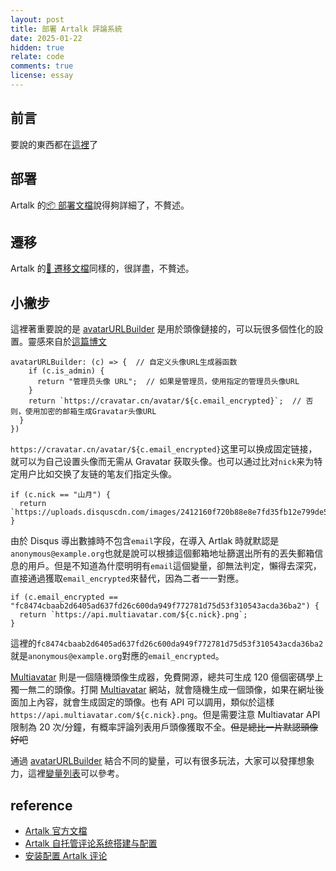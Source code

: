 ```yaml
---
layout: post
title: 部署 Artalk 評論系統
date: 2025-01-22
hidden: true
relate: code
comments: true
license: essay
---
```


## 前言

要說的東西都在[這裡](https://blog.dylanwu.space/2025/01/22/the-achilles-heel-of-static-blogs.html)了

## 部署

Artalk 的[📦 部署文檔](https://artalk.js.org/zh/guide/deploy.html)說得夠詳細了，不贅述。

## 遷移

Artalk 的[🛬 遷移文檔](https://artalk.js.org/zh/guide/transfer.html)同樣的，很詳盡，不贅述。

## 小撇步

這裡著重要說的是 [avatarURLBuilder](https://artalk.js.org/zh/guide/frontend/config.html#avatarurlbuilder)
 是用於頭像鏈接的，可以玩很多個性化的設置。靈感來自於[這篇博文](https://www.richarvin.com/artalk-zi-tuo-guan-ping-lun-xi-tong-da-jian-yu-pei-zhi/#博客引入组件)

```
avatarURLBuilder: (c) => {  // 自定义头像URL生成器函数
    if (c.is_admin) {
      return "管理员头像 URL";  // 如果是管理员，使用指定的管理员头像URL
    }
    return `https://cravatar.cn/avatar/${c.email_encrypted}`;  // 否则，使用加密的邮箱生成Gravatar头像URL
  }
})
```
`https://cravatar.cn/avatar/${c.email_encrypted}`这里可以换成固定链接，就可以为自己设置头像而无需从 Gravatar 获取头像。也可以通过比对`nick`来为特定用户比如交换了友链的笔友们指定头像。
```
if (c.nick == "山月") {
  return `https://uploads.disquscdn.com/images/2412160f720b88e8e7fd35fb12e799de5ad521d86b164683d3ff79a20b233d78.png`;
}
```

由於 Disqus 導出數據時不包含`email`字段，在導入 Artlak 時就默認是`anonymous@example.org`也就是說可以根據這個郵箱地址篩選出所有的丟失郵箱信息的用戶。但是不知道為什麼明明有`email`這個變量，卻無法判定，懶得去深究，直接通過獲取`email_encrypted`來替代，因為二者一一對應。
```
if (c.email_encrypted == "fc8474cbaab2d6405ad637fd26c600da949f772781d75d53f310543acda36ba2") {
  return `https://api.multiavatar.com/${c.nick}.png`;
}
```
這裡的`fc8474cbaab2d6405ad637fd26c600da949f772781d75d53f310543acda36ba2`就是`anonymous@example.org`對應的`email_encrypted`。

[Multiavatar](https://multiavatar.com/) 則是一個隨機頭像生成器，免費開源，總共可生成 120 億個密碼學上獨一無二的頭像。打開 [Multiavatar](https://multiavatar.com/) 網站，就會隨機生成一個頭像，如果在網址後面加上內容，就會生成固定的頭像。也有 API 可以調用，類似於這樣`https://api.multiavatar.com/${c.nick}.png`。但是需要注意 Multiavatar API 限制為 20 次/分鐘，有概率評論列表用戶頭像獲取不全。<del class="block" title="你知道的太多了" datetime="20250122" ontouchstart=''>但是總比一片默認頭像好吧</del>

通過 [avatarURLBuilder](https://artalk.js.org/zh/guide/frontend/config.html#avatarurlbuilder) 結合不同的變量，可以有很多玩法，大家可以發揮想象力，這裡[變量列表](https://github.com/ArtalkJS/Artalk/blob/64a2adbe1a421ffb018bde93ffb16e4070decf42/docs/docs/zh/guide/backend/email.md?plain=1#L127)可以參考。


## reference
- <a href="https://artalk.js.org/zh/guide/intro.html" target="_blank">Artalk 官方文檔</a>
- <a href="https://www.richarvin.com/artalk-zi-tuo-guan-ping-lun-xi-tong-da-jian-yu-pei-zhi/" target="_blank">Artalk 自托管评论系统搭建与配置</a>
- <a href="https://kunkunyu.com/archives/1694944308388" target="_blank">安装配置 Artalk 评论</a>